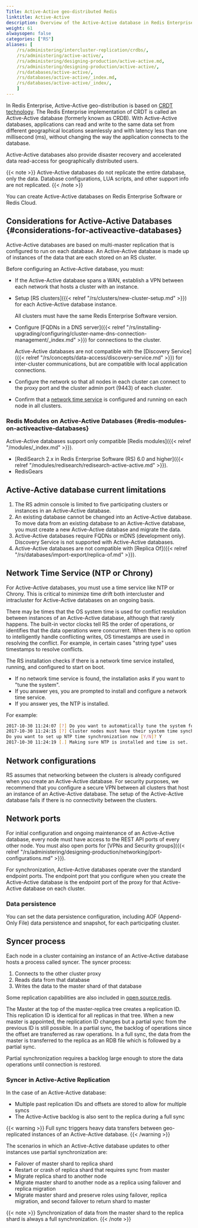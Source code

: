 ```yaml
---
Title: Active-Active geo-distributed Redis
linktitle: Active-Active 
description: Overview of the Active-Active database in Redis Enterprise Software
weight: 61
alwaysopen: false
categories: ["RS"]
aliases: [
    /rs/administering/intercluster-replication/crdbs/,
    /rs/administering/active-active/,
    /rs/administering/designing-production/active-active.md,
    /rs/administering/designing-production/active-active/,
    /rs/databases/active-active/,
    /rs/databases/active-active/_index.md,
    /rs/databases/active-active/_index/,
    ]
---
```

In Redis Enterprise, Active-Active geo-distribution is based on [CRDT technology](https://en.wikipedia.org/wiki/Conflict-free_replicated_data_type).
The Redis Enterprise implementation of CRDT is called an Active-Active database (formerly known as CRDB).
With Active-Active databases, applications can read and write to the same data set from different geographical locations seamlessly and with latency less than one millisecond (ms),
without changing the way the application connects to the database.

Active-Active databases also provide disaster recovery and accelerated data read-access for geographically distributed users.

{{< note >}}
Active-Active databases do not replicate the entire database, only the data.
Database configurations, LUA scripts, and other support info are not replicated.
{{< /note >}}

You can create Active-Active databases on Redis Enterprise Software or Redis Cloud.

## Considerations for Active-Active Databases {#considerations-for-activeactive-databases}

Active-Active databases are based on multi-master replication that is configured to run on each database.
An Active-Active database is made up of instances of the data that are each stored on an RS cluster.

Before configuring an Active-Active database, you must:

- If the Active-Active database spans a WAN, establish a VPN between each network that hosts a cluster with an instance.
- Setup [RS clusters]({{< relref "/rs/clusters/new-cluster-setup.md" >}}) for each Active-Active database instance.

    All clusters must have the same Redis Enterprise Software version.
- Configure [FQDNs in a DNS server]({{< relref "/rs/installing-upgrading/configuring/cluster-name-dns-connection-management/_index.md" >}}) for connections to the cluster.

    Active-Active databases are not compatible with the [Discovery Service]({{< relref "/rs/concepts/data-access/discovery-service.md" >}}) for inter-cluster communications,
    but are compatible with local application connections.
- Configure the network so that all nodes in each cluster can connect to the proxy port and the cluster admin port (9443) of each cluster.
- Confirm that a [network time service](#network-time-service-ntp-or-chrony) is configured and running on each node in all clusters.

### Redis Modules on Active-Active Databases {#redis-modules-on-activeactive-databases}
Active-Active databases support only compatible [Redis modules]({{< relref "/modules/_index.md" >}}).
- [RediSearch 2.x in Redis Enterprise Software (RS) 6.0 and higher]({{< relref "/modules/redisearch/redisearch-active-active.md" >}}). 
- RedisGears

## Active-Active database current limitations

1. The RS admin console is limited to five participating clusters or instances in an Active-Active database.
1. An existing database cannot be changed into an Active-Active database. To move data from an existing database to an Active-Active database, you must create a new Active-Active database and migrate the data.
1. Active-Active databases require FQDNs or mDNS (development only). Discovery Service is not supported with Active-Active databases.
1. Active-Active databases are not compatible with [Replica Of]({{< relref "/rs/databases/import-export/replica-of.md" >}}).

## Network Time Service (NTP or Chrony)

For Active-Active databases, you must use a time service like NTP or Chrony.
This is critical to minimize time drift both intercluster and intracluster for Active-Active databases on an ongoing basis.

There may be times that the OS system time is used for conflict resolution between instances of an Active-Active database, although that rarely happens.
The built-in vector clocks tell RS the order of operations, or identifies that the data operations were concurrent.
When there is no option to intelligently handle conflicting writes, OS timestamps are used in resolving the conflict.
For example, in certain cases "string type" uses timestamps to resolve conflicts.

The RS installation checks if there is a network time service installed, running, and configured to start on boot.

- If no network time service is found, the installation asks if you want to "tune the system".
- If you answer yes, you are prompted to install and configure a network time service.
- If you answer yes, the NTP is installed.

For example:

```sh
2017-10-30 11:24:07 [?] Do you want to automatically tune the system for best performance [Y/N]? Y
2017-10-30 11:24:15 [?] Cluster nodes must have their system time synchronized.
Do you want to set up NTP time synchronization now [Y/N]? Y
2017-10-30 11:24:19 [.] Making sure NTP is installed and time is set.
```

## Network configurations

RS assumes that networking between the clusters is already configured when you create an Active-Active database.
For security purposes, we recommend that you configure a secure VPN between all clusters that host an instance of an Active-Active database.
The setup of the Active-Active database fails if there is no connectivity between the clusters.

## Network ports

For initial configuration and ongoing maintenance of an Active-Active database, every node must have access to the REST API ports of every other node.
You must also open ports for [VPNs and Security groups]({{< relref "/rs/administering/designing-production/networking/port-configurations.md" >}}).

For synchronization, Active-Active databases operate over the standard endpoint ports.
The endpoint port that you configure when you create the Active-Active database is the endpoint port of the proxy for that Active-Active database on each cluster.

### Data persistence

You can set the data persistence configuration, including AOF (Append-Only File) data persistence and snapshot,
for each participating cluster.

## Syncer process

Each node in a cluster containing an instance of an Active-Active database hosts a process called syncer.
The syncer process:

1. Connects to the other cluster proxy
1. Reads data from that database
1. Writes the data to the master shard of that database

Some replication capabilities are also included in [open source redis](https://redis.io/topics/replication).

The Master at the top of the master-replica tree creates a replication ID.
This replication ID is identical for all replicas in that tree.
When a new master is appointed, the replication ID changes but a partial sync from the previous ID is still possible.
In a partial sync, the backlog of operations since the offset are transferred as raw operations.
In a full sync, the data from the master is transferred to the replica as an RDB file which is followed by a partial sync.

Partial synchronization requires a backlog large enough to store the data operations until connection is restored.

### Syncer in Active-Active Replication

In the case of an Active-Active database:

- Multiple past replication IDs and offsets are stored to allow for multiple syncs
- The Active-Active backlog is also sent to the replica during a full sync

{{< warning >}}
Full sync triggers heavy data transfers between geo-replicated instances of an Active-Active database.
{{< /warning >}}

The scenarios in which an Active-Active database updates to other instances use partial synchronization are:

- Failover of master shard to replica shard
- Restart or crash of replica shard that requires sync from master
- Migrate replica shard to another node
- Migrate master shard to another node as a replica using failover and replica migration
- Migrate master shard and preserve roles using failover, replica migration, and second failover to return shard to master

{{< note >}}
Synchronization of data from the master shard to the replica shard is always a full synchronization.
{{< /note >}}
